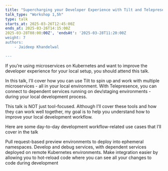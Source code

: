 ```yaml
---
title: "Supercharging your Developer Experience with Tilt and Telepresence"
talk_type: "Workshop 1,5h"
type: talk
starts_at: 2025-03-26T12:45:00Z
ends_at: 2025-03-26T14:15:00Z
2025-03-28T08:00:00Z', 'endsAt': '2025-03-28T11:20:00Z
weight: 7
authors:
    - Jaideep Khandelwal

---
```

If you’re using microservices on Kubernetes and want to improve the developer experience for your local setup, you should attend this talk.

In this talk, I’ll cover how you can use Tilt to spin up and work with multiple microservices - all in your local environment. With Telepresence, you can connect to dependent services running on dev/staging environments - during your local development process.

This talk is NOT just tool-focused. Although I’ll cover these tools and how they can work well together, my goal is to help you understand how to improve your local development workflow. 

Here are some day-to-day development workflow-related use cases that I’ll cover in the talk

Pull request-based preview environments to deploy into ephemeral namespaces. 
Develop and debug services, with dependent services deployed on remote Kubernetes environments.
Make integration easier by allowing you to hot-reload code where you can see all your changes to code during development


